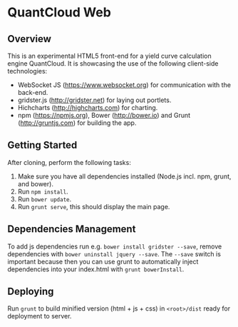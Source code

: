 # QuantCloud Web

## Overview

This is an experimental HTML5 front-end for a yield curve calculation engine QuantCloud. It is showcasing the use of the following client-side technologies:

* WebSocket JS (https://www.websocket.org) for communication with the back-end.
* gridster.js (http://gridster.net) for laying out portlets.
* Hichcharts (http://highcharts.com) for charting.
* npm (https://npmjs.org), Bower (http://bower.io) and Grunt (http://gruntjs.com) for building the app.

## Getting Started

After cloning, perform the following tasks:

1. Make sure you have all dependencies installed (Node.js incl. npm, grunt, and bower).
2. Run `npm install`.
3. Run `bower update`.
4. Run `grunt serve`, this should display the main page.

## Dependencies Management

To add js dependencies run e.g. `bower install gridster --save`, remove dependencies with `bower uninstall jquery --save`.
The `--save` switch is important because then you can use grunt to automatically inject dependencies into your index.html with `grunt bowerInstall`.

## Deploying

Run `grunt` to build minified version (html + js + css) in `<root>/dist` ready for deployment to server.
